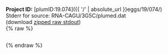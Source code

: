 **Project ID:** [plumID:19.074]({{ '/' | absolute_url }}eggs/19/074/)  
Stderr for source:  RNA-CAGU/3G5C/plumed.dat   
(download [zipped raw stdout](plumed.dat.plumed.stdout.txt.zip))  
{% raw %}
<pre>
</pre>
{% endraw %}

